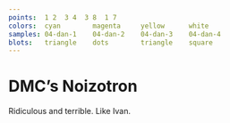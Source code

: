 ```yaml
---
points:  1 2  3 4  3 8  1 7
colors:  cyan        magenta     yellow      white
samples: 04-dan-1    04-dan-2    04-dan-3    04-dan-4
blots:   triangle    dots        triangle    square
---
```


DMC’s Noizotron
===============

Ridiculous and terrible. Like Ivan. 